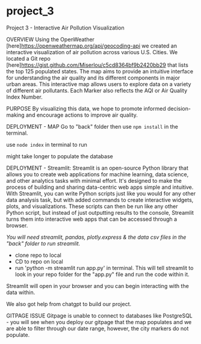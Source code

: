 # project_3
Project 3 - Interactive Air Pollution Visualization

OVERVIEW
  Using the OpenWeather [here]https://openweathermap.org/api/geocoding-api we created an interactive visualization of air pollution across various U.S. Cities. We located a Git repo [here]https://gist.github.com/Miserlou/c5cd8364bf9b2420bb29
  that lists the top 125 populated states. The map aims to provide an intuitive interface for understanding the air quality and its different components in major urban areas. This interactive map allows users to explore data on a variety of different air pollutants. Each    Marker also reflects the AQI or Air Quality Index Number. 

PURPOSE
  By visualizing this data, we hope to promote informed decision-making and encourage actions to improve air quality.   

DEPLOYMENT - MAP
  Go to "back" folder then use `npm install` in the terminal. 

  use `node index` in terminal to run

  might take longer to populate the database
  
DEPLOYMENT - Streamlit: 
Streamlit is an open-source Python library that allows you to create web applications for machine learning, data science, and other analytics tasks with minimal effort. It's designed to make the process of building and sharing data-centric web apps simple and intuitive.
With Streamlit, you can write Python scripts just like you would for any other data analysis task, but with added commands to create interactive widgets, plots, and visualizations. These scripts can then be run like any other Python script, but instead of just outputting results to the console, Streamlit turns them into interactive web apps that can be accessed through a browser.

  *You will need streamlit, pandas, plotly.express & the data csv files in the "back" folder to run streamlit.*
  
  - clone repo to local
  - CD to repo on local 
  - run 'python -m streamlit run app.py' in terminal. This will tell streamlit to look in your repo folder for the "app.py" file and run the code within it.

  Streamlit will open in your browser and you can begin interacting with the data within.

We also got help from chatgpt to build our project.
  
  
  GITPAGE ISSUE
    Gitpage is unable to connect to databases like PostgreSQL - you will see when you deploy our gitpage that the map populates and we are able to filter through our date range, however, the city markers do not populate. 
